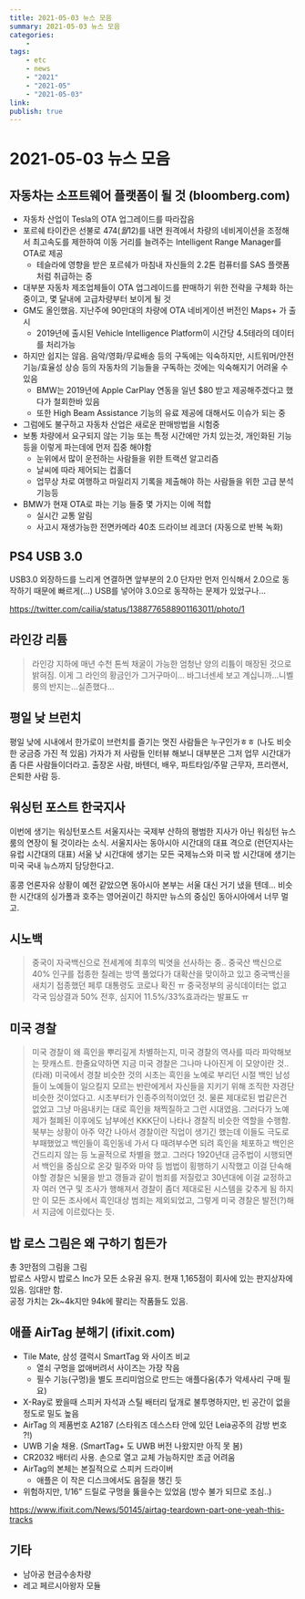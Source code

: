 ```yaml
---
title: 2021-05-03 뉴스 모음
summary: 2021-05-03 뉴스 모음
categories:
    - 
tags:
    - etc
    - news
    - "2021"
    - "2021-05"
    - "2021-05-03"
link: 
publish: true
---
```


# 2021-05-03 뉴스 모음

## 자동차는 소프트웨어 플랫폼이 될 것 (bloomberg.com)

- 자동차 산업이 Tesla의 OTA 업그레이드를 따라잡음
- 포르쉐 타이칸은 선불로 $474(월$12)를 내면 원격에서 차량의 네비게이션을 조정해서 최고속도를 제한하여 이동 거리를 늘려주는 Intelligent Range Manager를 OTA로 제공
  - 테슬라에 영향을 받은 포르쉐가 마침내 자신들의 2.2톤 컴퓨터를 SAS 플랫폼처럼 취급하는 중
- 대부분 자동차 제조업체들이 OTA 업그레이드를 판매하기 위한 전략을 구체화 하는 중이고, 몇 달내에 고급차량부터 보이게 될 것
- GM도 올인했음. 지난주에 90만대의 차량에 OTA 네비게이션 버전인 Maps+ 가 출시
  - 2019년에 출시된 Vehicle Intelligence Platform이 시간당 4.5테라의 데이터를 처리가능
- 하지만 쉽지는 않음. 음악/영화/무료배송 등의 구독에는 익숙하지만, 시트워머/안전기능/효율성 상승 등의 자동차의 기능들을 구독하는 것에는 익숙해지기 어려울 수 있음
  - BMW는 2019년에 Apple CarPlay 연동을 일년 $80 받고 제공해주겠다고 했다가 철회한바 있음
  - 또한 High Beam Assistance 기능의 유료 제공에 대해서도 이슈가 되는 중
- 그럼에도 불구하고 자동차 산업은 새로운 판매방법을 시험중
- 보통 차량에서 요구되지 않는 기능 또는 특정 시간에만 가치 있는것, 개인화된 기능 등을 이렇게 파는데에 먼저 집중 해야함
  - 눈위에서 많이 운전하는 사람들을 위한 트랙션 알고리즘
  - 날씨에 따라 제어되는 컵홀더
  - 업무상 차로 여행하고 마일리지 기록을 제출해야 하는 사람들을 위한 고급 분석 기능등
- BMW가 현재 OTA로 파는 기능 들중 몇 가지는 이에 적합
  - 실시간 교통 알림
  - 사고시 재생가능한 전면카메라 40초 드라이브 레코더 (자동으로 반복 녹화)

## PS4 USB 3.0

USB3.0 외장하드를 느리게 연결하면 앞부분의 2.0 단자만 먼저 인식해서 2.0으로 동작하기 때문에 빠르게(...) USB를 넣어야 3.0으로 동작하는 문제가 있었구나...

<https://twitter.com/cailia/status/1388776588901163011/photo/1>

## 라인강 리튬

> 라인강 지하에 매년 수천 톤씩 채굴이 가능한 엄청난 양의 리튬이 매장된 것으로 밝혀짐.
> 이게 그 라인의 황금인가 그거구마이...
> 바그너센세 보고 계십니까...니벨룽의 반지는...실존했다...

## 평일 낮 브런치

평일 낮에 시내에서 한가로이 브런치를 즐기는 멋진 사람들은 누구인가ㅎㅎ (나도 비슷한 궁금증 가진 적 있음) 가자가 저 사람들 인터뷰 해보니 대부분은 그저 업무 시간대가 좀 다른 사람들이더라고. 출장온 사람, 바텐더, 배우, 파트타임/주말 근무자, 프리랜서, 은퇴한 사람 등.

## 워싱턴 포스트 한국지사

이번에 생기는 워싱턴포스트 서울지사는 국제부 산하의 평범한 지사가 아닌 워싱턴 뉴스룸의 연장이 될 것이라는 소식. 서울지사는 동아시아 시간대의 대표 격으로 (런던지사는 유럽 시간대의 대표) 서울 낮 시간대에 생기는 모든 국제뉴스와 미국 밤 시간대에 생기는 미국 국내 뉴스까지 담당한다고.

홍콩 언론자유 상황이 예전 같았으면 동아시아 본부는 서울 대신 거기 냈을 텐데... 비슷한 시간대의 싱가폴과 호주는 영어권이긴 하지만 뉴스의 중심인 동아시아에서 너무 멀고.

## 시노백

> 중국이 자국백신으로 전세계에 최후의 빅엿을 선사하는 중.. 중국산 백신으로 40% 인구를 접종한 칠레는 방역 풀었다가 대확산을 맞이하고 있고 중국백신을 새치기 접종했던 페루 대통령도 코로나 확진 ㅠ 중국정부의 공식데이터는 없고 각국 임상결과 50% 전후, 심지어 11.5%/33%효과라는 발표도 ㅠ

## 미국 경찰

> 미국 경찰이 왜 흑인을 뿌리깊게 차별하는지, 미국 경찰의 역사를 따라 파악해보는 팟캐스트. 한줄요약하면 지금 미국 경찰은 그나마 나아진게 이 모양이란 것.. (타래)
> 미국에서 경찰 비슷한 것의 시초는 흑인을 노예로 부리던 시절 백인 남성들이 노예들이 일으킬지 모르는 반란에게서 자신들을 지키기 위해 조직한 자경단 비슷한 것이었다고. 시초부터가 인종주의적이었던 것. 물론 제대로된 법같은건 없었고 그냥 마음내키는 대로 흑인을 채찍질하고 그런 시대였음.
> 그러다가 노예제가 철폐된 이후에도 남부에선 KKK단이 나타나 경찰직 비슷한 역할을 수행함. 북부는 상황이 아주 약간 나아서 경찰이란 직업이 생기긴 했는데 이들도 극도로 부패했었고 백인들이 흑인동네 가서 다 때려부수면 되려 흑인을 체포하고 백인은 건드리지 않는 등 노골적으로 차별을 했고.
> 그러다 1920년대 금주법이 시행되면서 백인을 중심으로 온갖 밀주와 마약 등 범법이 횡행하기 시작했고 이걸 단속해야할 경찰은 뇌물을 받고 갱들과 같이 범죄를 저질렀고 30년대에 이걸 교정하고자 여러 연구 및 조사가 행해져서 경찰이 좀더 제대로된 시스템을 갖추게 됨
> 하지만 이 모든 조사에서 흑인대상 범죄는 제외되었고, 그렇게 미국 경찰은 발전(?)해서 지금에 이르렀다는 듯.

## 밥 로스 그림은 왜 구하기 힘든가

총 3만점의 그림을 그림  
밥로스 사망시 밥로스 Inc가 모든 소유권 유지. 현재 1,165점이 회사에 있는 판지상자에 있음.
임대만 함.  
공정 가치는 2k~4k지만 94k에 팔리는 작품들도 있음.

## 애플 AirTag 분해기 (ifixit.com)

- Tile Mate, 삼성 갤럭시 SmartTag 와 사이즈 비교
  - 열쇠 구멍을 없애버려서 사이즈는 가장 작음
  - 필수 기능(구멍)을 별도 프리미엄으로 만드는 애플다움(추가 악세사리 구매 필요)
- X-Ray로 봤을때 스피커 자석과 스틸 배터리 덮개로 불투명하지만, 빈 공간이 없을 정도로 밀도 높음
- AirTag 의 제품번호 A2187 (스타워즈 데스스타 안에 있던 Leia공주의 감방 번호 ?!)
- UWB 기술 채용. (SmartTag+ 도 UWB 버전 나왔지만 아직 못 봄)
- CR2032 배터리 사용. 손으로 열고 교체 가능하지만 조금 어려움
- AirTag의 본체는 본질적으로 스피커 드라이버
  - 애플은 이 작은 디스크에서도 음질을 챙긴 듯
- 위험하지만, 1/16” 드릴로 구멍을 뚫을수는 있었음 (방수 불가 되므로 조심..)

<https://www.ifixit.com/News/50145/airtag-teardown-part-one-yeah-this-tracks>

## 기타

- 남아공 현금수송차량
- 레고 페르시아왕자 모듈
